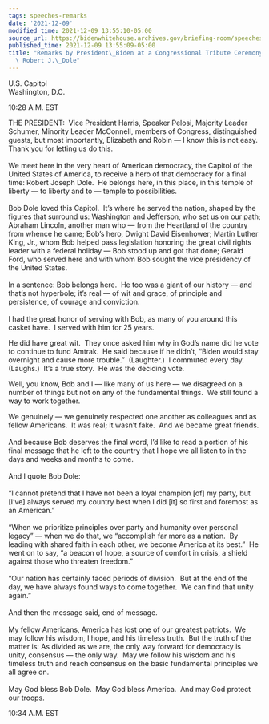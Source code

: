 ```yaml
---
tags: speeches-remarks
date: '2021-12-09'
modified_time: 2021-12-09 13:55:10-05:00
source_url: https://bidenwhitehouse.archives.gov/briefing-room/speeches-remarks/2021/12/09/remarks-by-president-biden-at-a-congressional-tribute-ceremony-for-senator-robert-j-dole/
published_time: 2021-12-09 13:55:09-05:00
title: "Remarks by President\_Biden at a Congressional Tribute Ceremony for Senator\
  \ Robert J.\_Dole"
---
```

 
U.S. Capitol  
Washington, D.C.

10:28 A.M. EST

THE PRESIDENT:  Vice President Harris, Speaker Pelosi, Majority Leader
Schumer, Minority Leader McConnell, members of Congress, distinguished
guests, but most importantly, Elizabeth and Robin — I know this is not
easy.  Thank you for letting us do this.  
   
We meet here in the very heart of American democracy, the Capitol of the
United States of America, to receive a hero of that democracy for a
final time: Robert Joseph Dole.  He belongs here, in this place, in this
temple of liberty — to liberty and to — temple to possibilities.  
   
Bob Dole loved this Capitol.  It’s where he served the nation, shaped by
the figures that surround us: Washington and Jefferson, who set us on
our path; Abraham Lincoln, another man who — from the Heartland of the
country from whence he came; Bob’s hero, Dwight David Eisenhower; Martin
Luther King, Jr., whom Bob helped pass legislation honoring the great
civil rights leader with a federal holiday — Bob stood up and got that
done; Gerald Ford, who served here and with whom Bob sought the vice
presidency of the United States.  
   
In a sentence: Bob belongs here.  He too was a giant of our history —
and that’s not hyperbole; it’s real — of wit and grace, of principle and
persistence, of courage and conviction.  
   
I had the great honor of serving with Bob, as many of you around this
casket have.  I served with him for 25 years. 

He did have great wit.  They once asked him why in God’s name did he
vote to continue to fund Amtrak.  He said because if he didn’t, “Biden
would stay overnight and cause more trouble.”  (Laughter.)  I commuted
every day.  (Laughs.)  It’s a true story.  He was the deciding vote.

Well, you know, Bob and I — like many of us here — we disagreed on a
number of things but not on any of the fundamental things.  We still
found a way to work together.

We genuinely — we genuinely respected one another as colleagues and as
fellow Americans.  It was real; it wasn’t fake.  And we became great
friends.  
   
And because Bob deserves the final word, I’d like to read a portion of
his final message that he left to the country that I hope we all listen
to in the days and weeks and months to come.   
   
And I quote Bob Dole:  
   
“I cannot pretend that I have not been a loyal champion \[of\] my party,
but \[I’ve\] always served my country best when I did \[it\] so first
and foremost as an American.”  
   
“When we prioritize principles over party and humanity over personal
legacy” — when we do that, we “accomplish far more as a nation.  By
leading with shared faith in each other, we become America at its
best.”  He went on to say, “a beacon of hope, a source of comfort in
crisis, a shield against those who threaten freedom.”   
   
“Our nation has certainly faced periods of division.  But at the end of
the day, we have always found ways to come together.  We can find that
unity again.”  
   
And then the message said, end of message.  
   
My fellow Americans, America has lost one of our greatest patriots.  We
may follow his wisdom, I hope, and his timeless truth.  But the truth of
the matter is: As divided as we are, the only way forward for democracy
is unity, consensus — the only way.  May we follow his wisdom and his
timeless truth and reach consensus on the basic fundamental principles
we all agree on.     
   
May God bless Bob Dole.  May God bless America.  And may God protect our
troops.

10:34 A.M. EST
